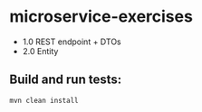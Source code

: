 # microservice-exercises

- 1.0 REST endpoint + DTOs
- 2.0 Entity

## Build and run tests:
```shell script
mvn clean install
```